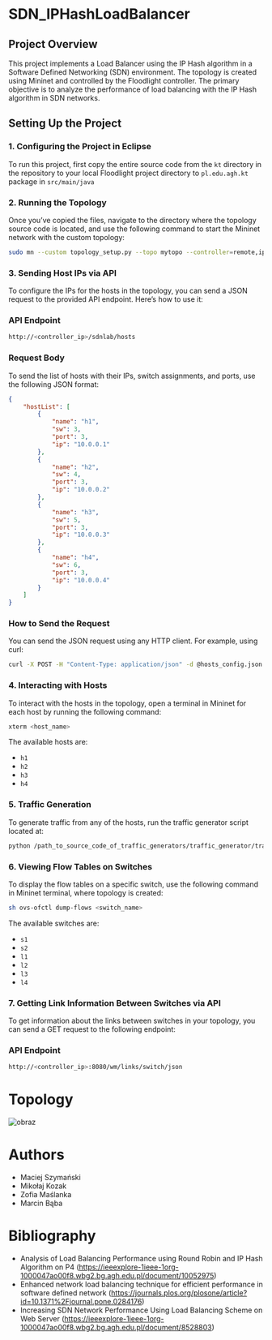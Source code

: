 # SDN_IPHashLoadBalancer

## Project Overview

This project implements a Load Balancer using the IP Hash algorithm in a Software Defined Networking (SDN) environment. The topology is created using Mininet and controlled by the Floodlight controller. The primary objective is to analyze the performance of load balancing with the IP Hash algorithm in SDN networks.

## Setting Up the Project

### 1. Configuring the Project in Eclipse

To run this project, first copy the entire source code from the `kt` directory in the repository to your local Floodlight project directory to `pl.edu.agh.kt` package in `src/main/java` 

### 2. Running the Topology

Once you’ve copied the files, navigate to the directory where the topology source code is located, and use the following command to start the Mininet network with the custom topology:
```bash
sudo mn --custom topology_setup.py --topo mytopo --controller=remote,ip=<controller_ip>,port=6653
```
### 3. Sending Host IPs via API
To configure the IPs for the hosts in the topology, you can send a JSON request to the provided API endpoint. Here’s how to use it:

### API Endpoint
```bash
http://<controller_ip>/sdnlab/hosts
```
### Request Body

To send the list of hosts with their IPs, switch assignments, and ports, use the following JSON format:

```json
{
    "hostList": [
        {
            "name": "h1",
            "sw": 3,
            "port": 3,
            "ip": "10.0.0.1"
        },
        {
            "name": "h2",
            "sw": 4,
            "port": 3,
            "ip": "10.0.0.2"
        },
        {
            "name": "h3",
            "sw": 5,
            "port": 3,
            "ip": "10.0.0.3"
        },
        {
            "name": "h4",
            "sw": 6,
            "port": 3,
            "ip": "10.0.0.4"
        }
    ]
}
```
### How to Send the Request
You can send the JSON request using any HTTP client. For example, using curl:
```bash
curl -X POST -H "Content-Type: application/json" -d @hosts_config.json http://<controller_ip>:8080/sdnlab/hosts
```

### 4. Interacting with Hosts

To interact with the hosts in the topology, open a terminal in Mininet for each host by running the following command:
```bash
xterm <host_name>
```
The available hosts are:
- `h1`
- `h2`
- `h3`
- `h4`

### 5. Traffic Generation

To generate traffic from any of the hosts, run the traffic generator script located at:
```bash
python /path_to_source_code_of_traffic_generators/traffic_generator/traffic_generator_h1.py
```

### 6. Viewing Flow Tables on Switches
To display the flow tables on a specific switch, use the following command in Mininet terminal, where topology is created:
```bash
sh ovs-ofctl dump-flows <switch_name>
```
The available switches are:
- `s1`
- `s2`
- `l1`
- `l2`
- `l3`
- `l4`

### 7. Getting Link Information Between Switches via API

To get information about the links between switches in your topology, you can send a GET request to the following endpoint:
### API Endpoint
```bash
http://<controller_ip>:8080/wm/links/switch/json
```

# Topology
![obraz](https://github.com/user-attachments/assets/24b4f6ee-8b3f-4051-ac7d-51ecd707c693)

# Authors
- Maciej Szymański
- Mikołaj Kozak
- Zofia Maślanka
- Marcin Bąba

# Bibliography
 - Analysis of Load Balancing Performance using Round Robin and IP Hash Algorithm on P4 (https://ieeexplore-1ieee-1org-1000047ao00f8.wbg2.bg.agh.edu.pl/document/10052975)
 - Enhanced network load balancing technique for efficient performance in software defined network (https://journals.plos.org/plosone/article?id=10.1371%2Fjournal.pone.0284176)
 - Increasing SDN Network Performance Using Load Balancing Scheme on Web Server (https://ieeexplore-1ieee-1org-1000047ao00f8.wbg2.bg.agh.edu.pl/document/8528803)
